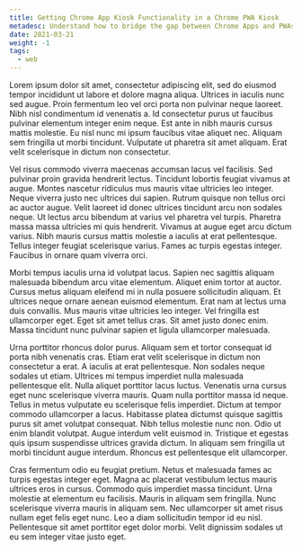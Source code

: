 ```yaml
---
title: Getting Chrome App Kiosk Functionality in a Chrome PWA Kiosk
metadesc: Understand how to bridge the gap between Chrome Apps and PWAs.
date: 2021-03-21
weight: -1
tags:
  - web
---
```


Lorem ipsum dolor sit amet, consectetur adipiscing elit, sed do eiusmod tempor incididunt ut labore et dolore magna aliqua. Ultrices in iaculis nunc sed augue. Proin fermentum leo vel orci porta non pulvinar neque laoreet. Nibh nisl condimentum id venenatis a. Id consectetur purus ut faucibus pulvinar elementum integer enim neque. Est ante in nibh mauris cursus mattis molestie. Eu nisl nunc mi ipsum faucibus vitae aliquet nec. Aliquam sem fringilla ut morbi tincidunt. Vulputate ut pharetra sit amet aliquam. Erat velit scelerisque in dictum non consectetur.

Vel risus commodo viverra maecenas accumsan lacus vel facilisis. Sed pulvinar proin gravida hendrerit lectus. Tincidunt lobortis feugiat vivamus at augue. Montes nascetur ridiculus mus mauris vitae ultricies leo integer. Neque viverra justo nec ultrices dui sapien. Rutrum quisque non tellus orci ac auctor augue. Velit laoreet id donec ultrices tincidunt arcu non sodales neque. Ut lectus arcu bibendum at varius vel pharetra vel turpis. Pharetra massa massa ultricies mi quis hendrerit. Vivamus at augue eget arcu dictum varius. Nibh mauris cursus mattis molestie a iaculis at erat pellentesque. Tellus integer feugiat scelerisque varius. Fames ac turpis egestas integer. Faucibus in ornare quam viverra orci.

Morbi tempus iaculis urna id volutpat lacus. Sapien nec sagittis aliquam malesuada bibendum arcu vitae elementum. Aliquet enim tortor at auctor. Cursus metus aliquam eleifend mi in nulla posuere sollicitudin aliquam. Et ultrices neque ornare aenean euismod elementum. Erat nam at lectus urna duis convallis. Mus mauris vitae ultricies leo integer. Vel fringilla est ullamcorper eget. Eget sit amet tellus cras. Sit amet justo donec enim. Massa tincidunt nunc pulvinar sapien et ligula ullamcorper malesuada.

Urna porttitor rhoncus dolor purus. Aliquam sem et tortor consequat id porta nibh venenatis cras. Etiam erat velit scelerisque in dictum non consectetur a erat. A iaculis at erat pellentesque. Non sodales neque sodales ut etiam. Ultrices mi tempus imperdiet nulla malesuada pellentesque elit. Nulla aliquet porttitor lacus luctus. Venenatis urna cursus eget nunc scelerisque viverra mauris. Quam nulla porttitor massa id neque. Tellus in metus vulputate eu scelerisque felis imperdiet. Dictum at tempor commodo ullamcorper a lacus. Habitasse platea dictumst quisque sagittis purus sit amet volutpat consequat. Nibh tellus molestie nunc non. Odio ut enim blandit volutpat. Augue interdum velit euismod in. Tristique et egestas quis ipsum suspendisse ultrices gravida dictum. In aliquam sem fringilla ut morbi tincidunt augue interdum. Rhoncus est pellentesque elit ullamcorper.

Cras fermentum odio eu feugiat pretium. Netus et malesuada fames ac turpis egestas integer eget. Magna ac placerat vestibulum lectus mauris ultrices eros in cursus. Commodo quis imperdiet massa tincidunt. Urna molestie at elementum eu facilisis. Mauris in aliquam sem fringilla. Nunc scelerisque viverra mauris in aliquam sem. Nec ullamcorper sit amet risus nullam eget felis eget nunc. Leo a diam sollicitudin tempor id eu nisl. Pellentesque sit amet porttitor eget dolor morbi. Velit dignissim sodales ut eu sem integer vitae justo eget.
